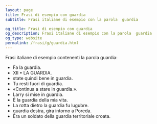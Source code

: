 ```yaml
---
layout: page
title: Frasi di esempio con guardia 
subtitle: Frasi italiane di esempio con la parola  guardia

og_title: Frasi di esempio con guardia 
og_description: Frasi italiane di esempio con la parola  guardia
og_type: website
permalink: /frasi/g/guardia.html
---
```


Frasi italiane di esempio contenenti la parola guardia:


- Fa la guardia.
- XII • LA GUARDIA.
- state quindi bene in guardia.
- Tu resti fuori di guardia.
- «Continua a stare in guardia.».
- Larry si mise in guardia.
- È la guardia della mia vita.
- La rotta dietro la guardia fu lugubre.
- guardia destra, gira intorno a Poreda.
- Era un soldato della guardia territoriale croata.
